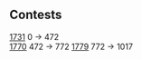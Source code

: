 ## Contests

[1731](contests/1731(div.2)/) 0 → 472  
[1770](contests/1770) 472 → 772
[1779](contests/1779) 772 → 1017